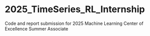 # 2025_TimeSeries_RL_Internship
Code and report submission for 2025 Machine Learning Center of Excellence Summer Associate
